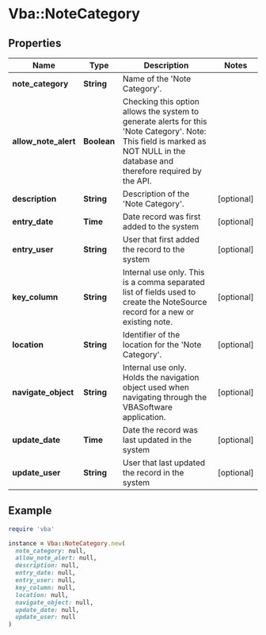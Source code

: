 # Vba::NoteCategory

## Properties

| Name | Type | Description | Notes |
| ---- | ---- | ----------- | ----- |
| **note_category** | **String** | Name of the &#39;Note Category&#39;. |  |
| **allow_note_alert** | **Boolean** | Checking this option allows the system to generate alerts for this &#39;Note Category&#39;. Note: This field is marked as NOT NULL in the database and therefore required by the API. |  |
| **description** | **String** | Description of the &#39;Note Category&#39;. | [optional] |
| **entry_date** | **Time** | Date record was first added to the system | [optional] |
| **entry_user** | **String** | User that first added the record to the system | [optional] |
| **key_column** | **String** | Internal use only.  This is a comma separated list of fields used to create the NoteSource record for a new or existing note. | [optional] |
| **location** | **String** | Identifier of the location for the &#39;Note Category&#39;. | [optional] |
| **navigate_object** | **String** | Internal use only.  Holds the navigation object used when navigating through the VBASoftware application. | [optional] |
| **update_date** | **Time** | Date the record was last updated in the system | [optional] |
| **update_user** | **String** | User that last updated the record in the system | [optional] |

## Example

```ruby
require 'vba'

instance = Vba::NoteCategory.new(
  note_category: null,
  allow_note_alert: null,
  description: null,
  entry_date: null,
  entry_user: null,
  key_column: null,
  location: null,
  navigate_object: null,
  update_date: null,
  update_user: null
)
```

